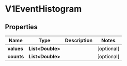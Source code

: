 

# V1EventHistogram


## Properties

| Name | Type | Description | Notes |
|------------ | ------------- | ------------- | -------------|
|**values** | **List&lt;Double&gt;** |  |  [optional] |
|**counts** | **List&lt;Double&gt;** |  |  [optional] |



